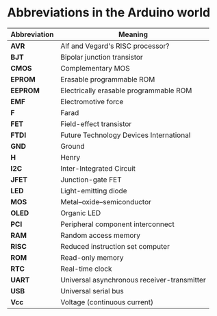 # Abbreviations in the Arduino world

| Abbreviation | Meaning                                     |
| ------------ | ------------------------------------------- |
| **AVR**      | Alf and Vegard's RISC processor?            |
| **BJT**      | Bipolar junction transistor                 |
| **CMOS**     | Complementary MOS                           |
| **EPROM**    | Erasable programmable ROM                   |
| **EEPROM**   | Electrically erasable programmable ROM      |
| **EMF**      | Electromotive force                         |
| **F**        | Farad                                       |
| **FET**      | Field-effect transistor                     |
| **FTDI**     | Future Technology Devices International     |
| **GND**      | Ground                                      |
| **H**        | Henry                                       |
| **I2C**      | Inter-Integrated Circuit                    |
| **JFET**     | Junction-gate FET                           |
| **LED**      | Light-emitting diode                        |
| **MOS**      | Metal–oxide–semiconductor                   |
| **OLED**     | Organic LED                                 |
| **PCI**      | Peripheral component interconnect           |
| **RAM**      | Random access memory                        |
| **RISC**     | Reduced instruction set computer            |
| **ROM**      | Read-only memory                            |
| **RTC**      | Real-time clock                             |
| **UART**     | Universal asynchronous receiver-transmitter |
| **USB**      | Universal serial bus                        |
| **Vcc**      | Voltage (continuous current)                |
